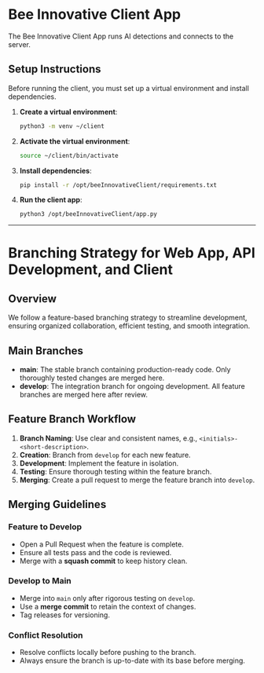 # **Bee Innovative Client App**  
The Bee Innovative Client App runs AI detections and connects to the server.  

## **Setup Instructions**  
Before running the client, you must set up a virtual environment and install dependencies.  

1. **Create a virtual environment**:  
   ```sh
   python3 -m venv ~/client
   ```
2. **Activate the virtual environment**:  
   ```sh
   source ~/client/bin/activate
   ```
3. **Install dependencies**:  
   ```sh
   pip install -r /opt/beeInnovativeClient/requirements.txt
   ```
4. **Run the client app**:  
   ```sh
   python3 /opt/beeInnovativeClient/app.py
   ```

---

# **Branching Strategy for Web App, API Development, and Client**  

## **Overview**  
We follow a feature-based branching strategy to streamline development, ensuring organized collaboration, efficient testing, and smooth integration.  

## **Main Branches**  
- **main**: The stable branch containing production-ready code. Only thoroughly tested changes are merged here.  
- **develop**: The integration branch for ongoing development. All feature branches are merged here after review.  

## **Feature Branch Workflow**  
1. **Branch Naming**: Use clear and consistent names, e.g., `<initials>-<short-description>`.  
2. **Creation**: Branch from `develop` for each new feature.  
3. **Development**: Implement the feature in isolation.  
4. **Testing**: Ensure thorough testing within the feature branch.  
5. **Merging**: Create a pull request to merge the feature branch into `develop`.  

## **Merging Guidelines**  

### **Feature to Develop**  
- Open a Pull Request when the feature is complete.  
- Ensure all tests pass and the code is reviewed.  
- Merge with a **squash commit** to keep history clean.  

### **Develop to Main**  
- Merge into `main` only after rigorous testing on `develop`.  
- Use a **merge commit** to retain the context of changes.  
- Tag releases for versioning.  

### **Conflict Resolution**  
- Resolve conflicts locally before pushing to the branch.  
- Always ensure the branch is up-to-date with its base before merging.  

